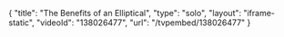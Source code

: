 {
    "title": "The Benefits of an Elliptical",
    "type": "solo",
    "layout": "iframe-static",
    "videoId": "138026477",
    "url": "\/tvpembed\/138026477"
}